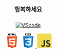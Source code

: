 <h3 align="center">행복하세요</h3>

<h3 align="center"></h3>
<div align="center">
<a href="https://code.visualstudio.com/" target="_blank">
    <img src="https://cdn.discordapp.com/attachments/807077862880444456/884032015106732052/1024px-Visual_Studio_Code_1.png" alt="VScode" width="80" height="80"/>
  </a> 
    </div>
<p align="center">     
<img src="https://raw.githubusercontent.com/devicons/devicon/master/icons/html5/html5-original-wordmark.svg" alt="html5" width="40" height="40"/> </a> <a href="https://developer.mozilla.org/en-US/docs/Web/JavaScript" target="_blank" rel="noreferrer">
<a href="https://www.w3schools.com/css/" target="_blank" rel="noreferrer"> <img src="https://raw.githubusercontent.com/devicons/devicon/master/icons/css3/css3-original-wordmark.svg" alt="css3" width="40" height="40"/> </a> <a href="https://www.w3.org/html/" target="_blank" rel="noreferrer">    
    <img src="https://raw.githubusercontent.com/devicons/devicon/master/icons/javascript/javascript-original.svg" alt="javascript" width="40" height="40"/> </a> <a href="https://nodejs.org" target="_blank" rel="noreferrer">


